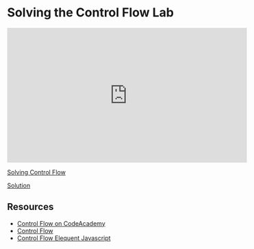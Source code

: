 # Solving the Control Flow Lab

<iframe width="560" height="315" src="https://www.youtube.com/embed/https://youtu.be/-DyXy5kWtuU?rel=0&modestbranding=1" frameborder="0" allowfullscreen></iframe><p><a href="https://www.youtube.com/watch?v=https://youtu.be/-DyXy5kWtuU">Solving Control Flow</a></p>

[Solution](https://gist.github.com/aviflombaum/3f38fbc1304713eda2cddcd944b7858b)

## Resources

* [Control Flow on CodeAcademy](https://www.codecademy.com/courses/javascript-beginner-en-qDwp0/0/1)
* [Control Flow](http://culttt.com/2012/10/29/javascript-control-flow-structures/)
* [Control Flow Elequent Javascript](http://eloquentjavascript.net/02_program_structure.html#h_rDxYNPd65Z)